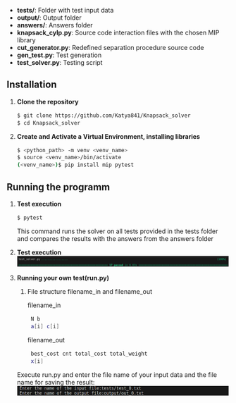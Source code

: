 


- **tests/**:  Folder with test input data
- **output/**: Output folder
- **answers/**:  Answers folder 
- **knapsack_cylp.py**: Source code interaction files with the chosen MIP library
- **cut_generator.py**: Redefined separation procedure source code
- **gen_test.py**: Test generation
- **test_solver.py**: Testing script

## Installation
1. **Clone the repository**

   ```bash
   $ git clone https://github.com/Katya841/Knapsack_solver
   $ cd Knapsack_solver
   ```
2. **Create and Activate a Virtual Environment, installing libraries**
   ```bash
   $ <python_path> -m venv <venv_name>
   $ source <venv_name>/bin/activate
   (<venv_name>)$ pip install mip pytest
   ```

## Running the programm

1. **Test execution**
   ```bash
   $ pytest
   ```
    This command runs the solver on all tests provided in the tests folder and compares the results with the answers from the answers folder

2. **Test execution**
  ![alt text](<images/Screenshot from 2024-10-11 22-59-44.png>)
3. **Running your own test(run.py)**

    1. File structure filename_in and filename_out

       filename_in
       ```bash
        N b
        a[i] c[i]
        ```
       filename_out
       ```bash
        best_cost cnt total_cost total_weight
        x[i]
       ```
    Execute run.py and enter the file name of your input data and the file name for saving the result:
    ![alt text](<images/Screenshot from 2024-10-11 23-56-51.png>)
    
